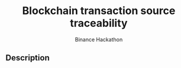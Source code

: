 <h1 align="center">Blockchain transaction source traceability</h1>
<p align="center">Binance Hackathon</p>

## Description
